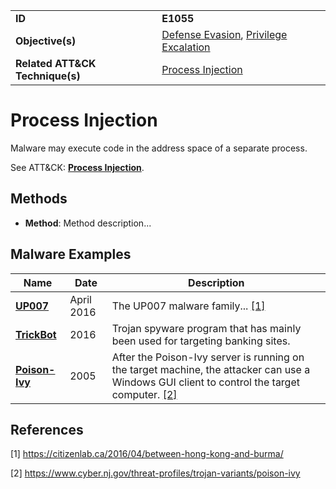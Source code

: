 |||
|---------|------------------------|
|**ID**|**E1055**|
|**Objective(s)**| [Defense Evasion](https://github.com/MBCProject/mbc-markdown/tree/master/defense-evasion), [Privilege Excalation](https://github.com/MBCProject/mbc-markdown/tree/master/privilege-escalation)|
|**Related ATT&CK Technique(s)**|[Process Injection](https://attack.mitre.org/techniques/T1055)|


Process Injection
=================
Malware may execute code in the address space of a separate process. 

See ATT&CK: [**Process Injection**](https://attack.mitre.org/techniques/T1055).

Methods
------- 
* **Method**: Method description...

Malware Examples
----------------
|Name|Date|Description|
|-----------------------------|--------|-----------------------------|
|[**UP007**](https://github.com/MBCProject/mbc-markdown/tree/master/xample-malware/up007.md)|April 2016|The UP007 malware family... [[1]](#1)|
|[**TrickBot**](https://github.com/MBCProject/mbc-markdown/tree/master/xample-malware/trickbot.md)|2016|Trojan spyware program that has mainly been used for targeting banking sites.|
|[**Poison-Ivy**](https://github.com/MBCProject/mbc-markdown/tree/master/xample-malware/poison-ivy.md)|2005|After the Poison-Ivy server is running on the target machine, the attacker can use a Windows GUI client to control the target computer. [[2]](#2)|

References
----------
<a name="1">[1]</a> https://citizenlab.ca/2016/04/between-hong-kong-and-burma/

<a name="2">[2]</a> https://www.cyber.nj.gov/threat-profiles/trojan-variants/poison-ivy
